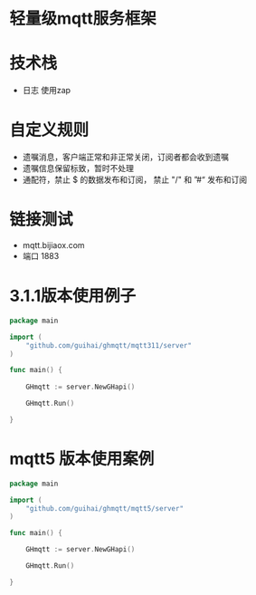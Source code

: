 轻量级mqtt服务框架
===
# 技术栈
- 日志 使用zap
# 自定义规则
- 遗嘱消息，客户端正常和非正常关闭，订阅者都会收到遗嘱
- 遗嘱信息保留标致，暂时不处理
- 通配符，禁止 $ 的数据发布和订阅， 禁止 "/" 和 ”#“ 发布和订阅

# 链接测试
- mqtt.bijiaox.com
- 端口 1883

# 3.1.1版本使用例子
```go
package main

import (
	"github.com/guihai/ghmqtt/mqtt311/server"
)

func main() {
	
	GHmqtt := server.NewGHapi()

	GHmqtt.Run()

}
```
# mqtt5 版本使用案例
```go
package main

import (
	"github.com/guihai/ghmqtt/mqtt5/server"
)

func main() {

	GHmqtt := server.NewGHapi()

	GHmqtt.Run()

}
```